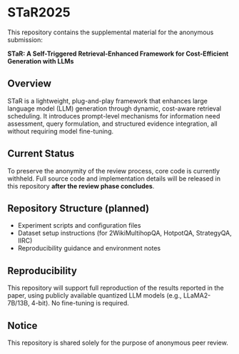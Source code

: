 # STaR2025

This repository contains the supplemental material for the anonymous submission:

**STaR: A Self-Triggered Retrieval-Enhanced Framework for Cost-Efficient Generation with LLMs**

## Overview

STaR is a lightweight, plug-and-play framework that enhances large language model (LLM) generation through dynamic, cost-aware retrieval scheduling. It introduces prompt-level mechanisms for information need assessment, query formulation, and structured evidence integration, all without requiring model fine-tuning.

## Current Status

To preserve the anonymity of the review process, core code is currently withheld. Full source code and implementation details will be released in this repository **after the review phase concludes**.

## Repository Structure (planned)

- Experiment scripts and configuration files  
- Dataset setup instructions (for 2WikiMultihopQA, HotpotQA, StrategyQA, IIRC)  
- Reproducibility guidance and environment notes  

## Reproducibility

This repository will support full reproduction of the results reported in the paper, using publicly available quantized LLM models (e.g., LLaMA2-7B/13B, 4-bit). No fine-tuning is required.

## Notice

This repository is shared solely for the purpose of anonymous peer review.
